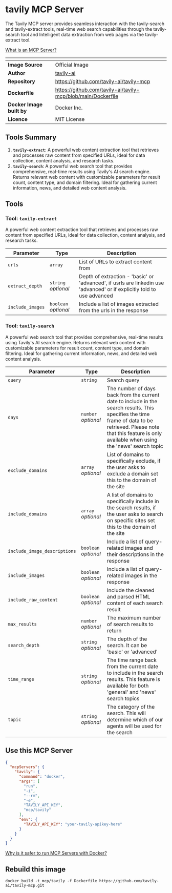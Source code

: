 # tavily MCP Server

The Tavily MCP server provides seamless interaction with the tavily-search and tavily-extract tools, real-time web search capabilities through the tavily-search tool and Intelligent data extraction from web pages via the tavily-extract tool.

[What is an MCP Server?](https://www.anthropic.com/news/model-context-protocol)

| <!-- --> | <!-- --> |
|-----------|---------|
| **Image Source** | Official Image |
| **Author** | [tavily-ai](https://github.com/tavily-ai) |
| **Repository** | https://github.com/tavily-ai/tavily-mcp |
| **Dockerfile** | https://github.com/tavily-ai/tavily-mcp/blob/main/Dockerfile |
| **Docker Image built by** | Docker Inc. |
| **Licence** | MIT License |

## Tools Summary

 1. **`tavily-extract`**: A powerful web content extraction tool that retrieves and processes raw content from specified URLs, ideal for data collection, content analysis, and research tasks.
 1. **`tavily-search`**: A powerful web search tool that provides comprehensive, real-time results using Tavily's AI search engine. Returns relevant web content with customizable parameters for result count, content type, and domain filtering. Ideal for gathering current information, news, and detailed web content analysis.

## Tools

### Tool: **`tavily-extract`**

A powerful web content extraction tool that retrieves and processes raw content from specified URLs, ideal for data collection, content analysis, and research tasks.

| Parameter | Type | Description |
| - | - | - |
| `urls` | `array` | List of URLs to extract content from |
| `extract_depth` | `string` *optional* | Depth of extraction - 'basic' or 'advanced', if usrls are linkedin use 'advanced' or if explicitly told to use advanced |
| `include_images` | `boolean` *optional* | Include a list of images extracted from the urls in the response |

### Tool: **`tavily-search`**

A powerful web search tool that provides comprehensive, real-time results using Tavily's AI search engine. Returns relevant web content with customizable parameters for result count, content type, and domain filtering. Ideal for gathering current information, news, and detailed web content analysis.

| Parameter | Type | Description |
| - | - | - |
| `query` | `string` | Search query |
| `days` | `number` *optional* | The number of days back from the current date to include in the search results. This specifies the time frame of data to be retrieved. Please note that this feature is only available when using the 'news' search topic |
| `exclude_domains` | `array` *optional* | List of domains to specifically exclude, if the user asks to exclude a domain set this to the domain of the site |
| `include_domains` | `array` *optional* | A list of domains to specifically include in the search results, if the user asks to search on specific sites set this to the domain of the site |
| `include_image_descriptions` | `boolean` *optional* | Include a list of query-related images and their descriptions in the response |
| `include_images` | `boolean` *optional* | Include a list of query-related images in the response |
| `include_raw_content` | `boolean` *optional* | Include the cleaned and parsed HTML content of each search result |
| `max_results` | `number` *optional* | The maximum number of search results to return |
| `search_depth` | `string` *optional* | The depth of the search. It can be 'basic' or 'advanced' |
| `time_range` | `string` *optional* | The time range back from the current date to include in the search results. This feature is available for both 'general' and 'news' search topics |
| `topic` | `string` *optional* | The category of the search. This will determine which of our agents will be used for the search |

## Use this MCP Server

```json
{
  "mcpServers": {
    "tavily": {
      "command": "docker",
      "args": [
        "run",
        "-i",
        "--rm",
        "-e",
        "TAVILY_API_KEY",
        "mcp/tavily"
      ],
      "env": {
        "TAVILY_API_KEY": "your-tavily-apikey-here"
      }
    }
  }
}
```

[Why is it safer to run MCP Servers with Docker?](https://www.docker.com/blog/the-model-context-protocol-simplifying-building-ai-apps-with-anthropic-claude-desktop-and-docker/)

## Rebuild this image

```console
docker build -t mcp/tavily -f Dockerfile https://github.com/tavily-ai/tavily-mcp.git
```

